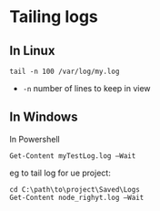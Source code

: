 # Tailing logs

## In Linux

```
tail -n 100 /var/log/my.log
```

* `-n` number of lines to keep in view

## In Windows

In Powershell

```
Get-Content myTestLog.log –Wait
```

eg to tail log for ue project:

```
cd C:\path\to\project\Saved\Logs
Get-Content node_righyt.log –Wait
```
